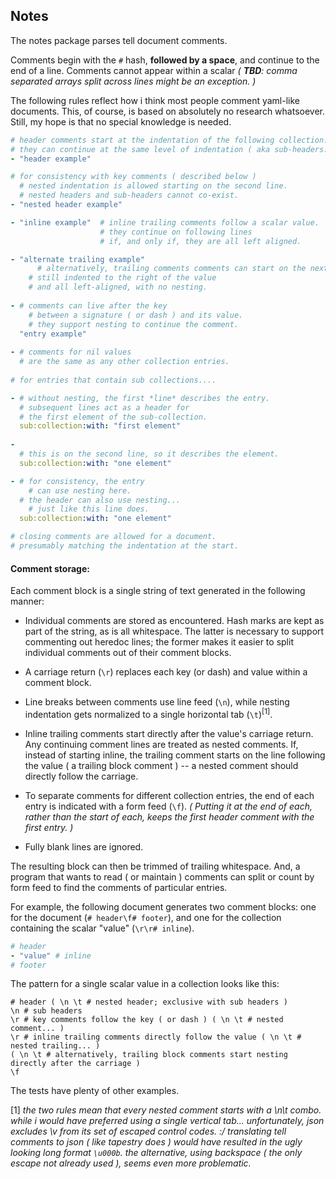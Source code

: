 Notes 
-----
The notes package parses tell document comments.


Comments begin with the `#` hash, **followed by a space**, and continue to the end of a line. Comments cannot appear within a scalar _( **TBD**: comma separated arrays split across lines might be an exception. )_

The following rules reflect how i think most people comment yaml-like documents.
This, of course, is based on absolutely no research whatsoever. Still, my hope is that no special knowledge is needed. 

```yaml
# header comments start at the indentation of the following collection.
# they can continue at the same level of indentation ( aka sub-headers. )
- "header example"

# for consistency with key comments ( described below )
  # nested indentation is allowed starting on the second line.
  # nested headers and sub-headers cannot co-exist.
- "nested header example"

- "inline example"  # inline trailing comments follow a scalar value.
                    # they continue on following lines
                    # if, and only if, they are all left aligned.

- "alternate trailing example"
	  # alternatively, trailing comments comments can start on the next line 
    # still indented to the right of the value
    # and all left-aligned, with no nesting.
  
- # comments can live after the key
    # between a signature ( or dash ) and its value.
    # they support nesting to continue the comment.
  "entry example"
  
- # comments for nil values
  # are the same as any other collection entries.
  
# for entries that contain sub collections....

- # without nesting, the first *line* describes the entry.
  # subsequent lines act as a header for
  # the first element of the sub-collection.
  sub:collection:with: "first element"
  
- 
  # this is on the second line, so it describes the element.
  sub:collection:with: "one element"

- # for consistency, the entry
    # can use nesting here.
  # the header can also use nesting...
    # just like this line does.
  sub:collection:with: "one element"

# closing comments are allowed for a document.
# presumably matching the indentation at the start.
```

#### Comment storage:

Each comment block is a single string of text generated in the following manner:

* Individual comments are stored as encountered. Hash marks are kept as part of the string, as is all whitespace. The latter is necessary to support commenting out heredoc lines; the former makes it easier to split individual comments out of their comment blocks.

* A carriage return (`\r`) replaces each key (or dash) and value within a comment block.

* Line breaks between comments use line feed (`\n`), while nesting indentation gets normalized to a single horizontal tab (`\t`)<sup>\[1]</sup>. 

* Inline trailing comments start directly after the value's carriage return. Any continuing comment lines are treated as nested comments. If, instead of starting inline, the trailing comment starts on the line following the value ( a trailing block comment ) -- a nested comment should directly follow the carriage.

* To separate comments for different collection entries, the end of each entry is indicated with a form feed (`\f`). _( Putting it at the end of each, rather than the start of each, keeps the first header comment with the first entry. )_

* Fully blank lines are ignored.
  
The resulting block can then be trimmed of trailing whitespace. And, a program that wants to read ( or maintain ) comments can split or count by form feed to find the comments of particular entries. 

For example, the following document generates two comment blocks: one for the document (`# header\f# footer`), and one for the collection containing the scalar "value" (`\r\r# inline`).

```yaml
# header
- "value" # inline
# footer
```

The pattern for a single scalar value in a collection looks like this:

```
# header ( \n \t # nested header; exclusive with sub headers )
\n # sub headers
\r # key comments follow the key ( or dash ) ( \n \t # nested comment... )
\r # inline trailing comments directly follow the value ( \n \t # nested trailing... )
( \n \t # alternatively, trailing block comments start nesting directly after the carriage )
\f 
```

The tests have plenty of other examples.

\[1] _the two rules mean that every nested comment starts with a \n\t combo. while i would have preferred using a single vertical tab... unfortunately, json excludes \v from its set of escaped control codes. :/ translating tell comments to json ( like tapestry does ) would have resulted in the ugly looking long format `\u000b`. the alternative, using backspace ( the only escape not already used ), seems even more problematic._